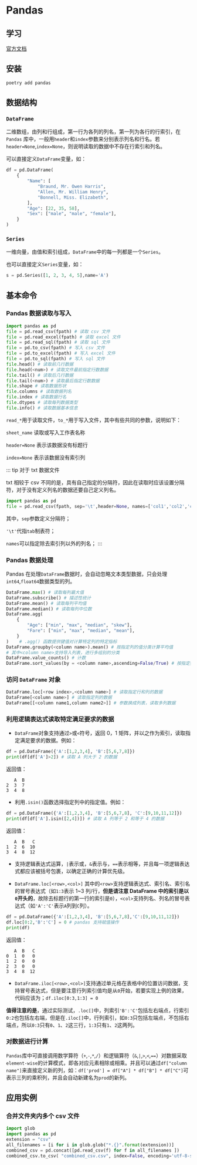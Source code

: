 # Pandas

## 学习

[官方文档](https://pandas.pydata.org/docs/index.html#)

## 安装

```bash
poetry add pandas
```

## 数据结构

### `DataFrame`

二维数组，由列和行组成，第一行为各列的列名，第一列为各行的行索引，在 `Pandas` 库中，一般用`header`和`index`参数来分别表示列名和行名。若`header=None`,`index=None`，则说明读取的数据中不存在行索引和列名。

可以直接定义`DataFrame`变量，如：

```python
df = pd.DataFrame(
    {
        "Name": [
            "Braund, Mr. Owen Harris",
            "Allen, Mr. William Henry",
            "Bonnell, Miss. Elizabeth",
        ],
        "Age": [22, 35, 58],
        "Sex": ["male", "male", "female"],
    }
)
```

### `Series`

一维向量，由值和索引组成，`DataFrame`中的每一列都是一个`Series`。

也可以直接定义`Series`变量，如：

```python
s = pd.Series([1, 2, 3, 4, 5],name='A')
```

## 基本命令

### Pandas 数据读取与写入

```python
import pandas as pd
file = pd.read_csv(fpath) # 读取 csv 文件
file = pd.read_excel(fpath) # 读取 excel 文件
file = pd.read_sql(fpath) # 读取 sql 文件
file = pd.to_csv(fpath) # 写入 csv 文件
file = pd.to_excel(fpath) # 写入 excel 文件
file = pd.to_sql(fpath) # 写入 sql 文件
file.head() # 读取前几行数据
file.head(<num>) # 读取文件最前指定行数数据
file.tail() # 读取后几行数据
file.tail(<num>) # 读取最后指定行数数据
file.shape # 读取数据形状
file.columns # 读取数据列名
file.index # 读取数据行名
file.dtypes # 读取每列数据类型
file.info() # 读取数据基本信息
```

`read_*`用于读取文件，`to_*`用于写入文件，其中有些共同的参数，说明如下：

`sheet_name` 读取或写入工作表名称

`header=None` 表示该数据没有标题行

`index=None` 表示该数据没有索引列

::: tip 对于 txt 数据文件

txt 相较于 csv 不同的是，具有自己指定的分隔符，因此在读取时应该设置分隔符，对于没有定义列名的数据还要自己定义列名。

```python
import pandas as pd
file = pd.read_csv(fpath, sep='\t',header=None, names=['col1','col2','col3']) # 读取 txt 文件
```

其中，`sep`参数定义分隔符；

`'\t'`代指`tab`制表符；

`names`可以指定除去索引列以外的列名；
:::

### Pandas 数据处理

Pandas 在处理`DataFrame`数据时，会自动忽略文本类型数据，只会处理`int64`,`float64`数据类型的列。

```python
DataFrame.max() # 读取每列最大值
DataFrame.subscribe() # 描述性统计
DataFrame.mean() # 读取每列平均值
DataFrame.median() # 读取每列中位数
DataFrame.agg(
    {
        "Age": ["min", "max", "median", "skew"],
        "Fare": ["min", "max", "median", "mean"],
    }
)    # .agg() 函数提供键值对计算特定列的特定指标
DataFrame.groupby(<column name>).mean() # 按指定列的值分类计算平均值
# 其中<column name>支持导入列表，进行多组别的分类
DataFrame.value_counts() # 计数
DataFrame.sort_values(by = <column name>,ascending=False/True) # 按指定列的值排序，ascending 控制升降序
```

### 访问 `DataFrame` 对象

```Python
DataFrame.loc[<row index>,<column name>] # 读取指定行和列的数据
DataFrame[<column name>] # 读取指定列的数据
DataFrame[[<column name1,column name2>]] # 参数换成列表，读取多列数据
```

### 利用逻辑表达式读取特定满足要求的数据

- `DataFrame`对象支持通过`>`或`<`符号，返回 0，1 矩阵，并以之作为索引，读取指定满足要求的数据。例如：

```python
df = pd.DataFrame({'A':[1,2,3,4], 'B':[5,6,7,8]})
print(df[df['A']>2]) # 读取 A 列大于 2 的数据
```

返回值：
```
   A  B
2  3  7
3  4  8
```

- 利用`.isin()`函数选择指定列中的指定值。例如：

```python
df = pd.DataFrame({'A':[1,2,3,4], 'B':[5,6,7,8], 'C':[9,10,11,12]})
print(df[df['A'].isin([2,4])]) # 读取 A 列等于 2 和等于 4 的数据
```

返回值：
```
   A  B   C
1  2  6  10
3  4  8  12
```

- 支持逻辑表达式运算，`|`表示或，`&`表示与，`==`表示相等，并且每一项逻辑表达式都应该被括号包裹，以确定正确的计算优先级。

- `DataFrame.loc[<row>,<col>]` 其中的`<row>`支持逻辑表达式、索引名、索引名的冒号表达式（如`1:3`表示 1~3 列/行，**但是请注意 DataFrame 中的索引是以`0`开头的**，故除去标题行的第一行的索引是`0`），`<col>`支持列名、列名的冒号表达式（如`'A':'C'`表示`A`列到`C`列）。

```python
df = pd.DataFrame({'A':[1,2,3,4], 'B':[5,6,7,8],'C':[9,10,11,12]})
df.loc[0:2,'B':'C'] = 0 # pandas 支持赋值操作
print(df)
```

返回值：

```
   A  B   C
0  1  0   0
1  2  0   0
2  3  0   0
3  4  8  12
```

- `DataFrame.iloc[<row>,<col>]`支持通过单元格在表格中的位置访问数据，支持冒号表达式，但是要注意行列索引值均是从`0`开始，若要实现上例的效果，代码应该为；`df.iloc[0:3,1:3] = 0`

**值得注意的是**，通过实际测试，`.loc[]`中，列索引`'B':'C'`包括左右端点，行索引`0:2`也包括左右端，但是在`.iloc[]`中，行列索引，如`0:3`只包括左端点，不包括右端点，所以`0:3`只有`0`、`1`、`2`这三行，`1:3`只有`1`、`2`这两列。

### 对数据进行计算

`Pandas`库中可直接调用数学算符（`+`,`-`,`*`,`/`）和逻辑算符（`&`,`|`,`>`,`<`,`==`）对数据采取`element-wise`的计算模式，即各对应元素相除或相乘。并且可以通过`df["column name"]`来直接定义新的列，如：`df['prod'] = df["A"] * df["B"] * df["C"]`可表示三列的乘积列，并且会自动新建名为`prod`的新列。

## 应用实例

### 合并文件夹内多个 csv 文件

```python
import glob
import pandas as pd
extension = "csv"
all_filenames = [i for i in glob.glob("*.{}".format(extension))]
combined_csv = pd.concat([pd.read_csv(f) for f in all_filenames ])
combined_csv.to_csv( "combined_csv.csv", index=False, encoding='utf-8-sig')
```